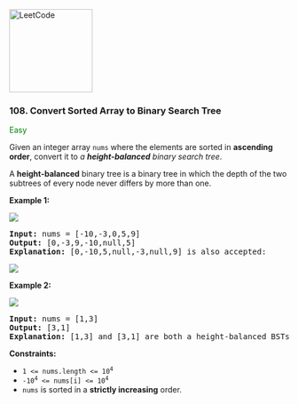 <a href="https://leetcode.com/problems/convert-sorted-array-to-binary-search-tree/" target="_blank">
    <img src="https://assets.leetcode.com/static_assets/public/webpack_bundles/images/logo-dark.e99485d9b.svg"
        style="width:150px" alt="LeetCode"/>
</a>

### 108. Convert Sorted Array to Binary Search Tree

<span style="color:green">Easy</span>

Given an integer array `nums` where the elements are sorted in __ascending
order__, convert it to _a __height-balanced__
binary search tree_.

A __height-balanced__ binary tree is a binary tree in which the depth of the two
subtrees of every node never differs by more than one.

__Example 1:__

![](https://assets.leetcode.com/uploads/2021/02/18/btree1.jpg)
<pre>
<b>Input:</b> nums = [-10,-3,0,5,9]
<b>Output:</b> [0,-3,9,-10,null,5]
<b>Explanation:</b> [0,-10,5,null,-3,null,9] is also accepted:
</pre>
![](https://assets.leetcode.com/uploads/2021/02/18/btree2.jpg)

__Example 2:__

![](https://assets.leetcode.com/uploads/2021/02/18/btree.jpg)
<pre>
<b>Input:</b> nums = [1,3]
<b>Output:</b> [3,1]
<b>Explanation:</b> [1,3] and [3,1] are both a height-balanced BSTs.
</pre>

__Constraints:__

* <code>1 <= nums.length <= 10<sup>4</sup></code>
* <code>-10<sup>4</sup> <= nums[i] <= 10<sup>4</sup></code>
* `nums` is sorted in a __strictly increasing__ order.
